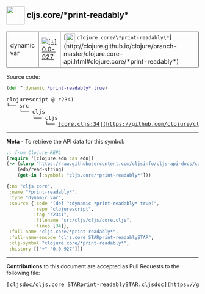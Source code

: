 ## <img width="48px" valign="middle" src="http://i.imgur.com/Hi20huC.png"> cljs.core/\*print-readably\*

 <table border="1">
<tr>

<td>dynamic var</td>
<td><a href="https://github.com/cljsinfo/cljs-api-docs/tree/0.0-927"><img valign="middle" alt="[+] 0.0-927" src="https://img.shields.io/badge/+-0.0--927-lightgrey.svg"></a> </td>
<td>
[<img height="24px" valign="middle" src="http://i.imgur.com/1GjPKvB.png"> <samp>clojure.core/\*print-readably\*</samp>](http://clojure.github.io/clojure/branch-master/clojure.core-api.html#clojure.core/*print-readably*)
</td>
</tr>
</table>






Source code:

```clj
(def ^:dynamic *print-readably* true)
```

 <pre>
clojurescript @ r2341
└── src
    └── cljs
        └── cljs
            └── <ins>[core.cljs:34](https://github.com/clojure/clojurescript/blob/r2341/src/cljs/cljs/core.cljs#L34)</ins>
</pre>


---

__Meta__ - To retrieve the API data for this symbol:

```clj
;; from Clojure REPL
(require '[clojure.edn :as edn])
(-> (slurp "https://raw.githubusercontent.com/cljsinfo/cljs-api-docs/catalog/cljs-api.edn")
    (edn/read-string)
    (get-in [:symbols "cljs.core/*print-readably*"]))
```

```clj
{:ns "cljs.core",
 :name "*print-readably*",
 :type "dynamic var",
 :source {:code "(def ^:dynamic *print-readably* true)",
          :repo "clojurescript",
          :tag "r2341",
          :filename "src/cljs/cljs/core.cljs",
          :lines [34]},
 :full-name "cljs.core/*print-readably*",
 :full-name-encode "cljs.core_STARprint-readablySTAR",
 :clj-symbol "clojure.core/*print-readably*",
 :history [["+" "0.0-927"]]}

```

---

__Contributions__ to this document are accepted as Pull Requests to the following file:

 <pre>
[cljsdoc/cljs.core_STARprint-readablySTAR.cljsdoc](https://github.com/cljsinfo/cljs-api-docs/blob/master/cljsdoc/cljs.core_STARprint-readablySTAR.cljsdoc)
</pre>

